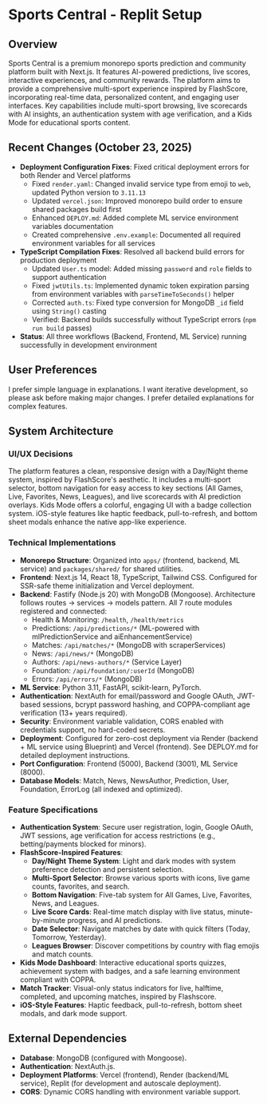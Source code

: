 # Sports Central - Replit Setup

## Overview
Sports Central is a premium monorepo sports prediction and community platform built with Next.js. It features AI-powered predictions, live scores, interactive experiences, and community rewards. The platform aims to provide a comprehensive multi-sport experience inspired by FlashScore, incorporating real-time data, personalized content, and engaging user interfaces. Key capabilities include multi-sport browsing, live scorecards with AI insights, an authentication system with age verification, and a Kids Mode for educational sports content.

## Recent Changes (October 23, 2025)
- **Deployment Configuration Fixes**: Fixed critical deployment errors for both Render and Vercel platforms
  - Fixed `render.yaml`: Changed invalid service type from emoji to `web`, updated Python version to `3.11.13`
  - Updated `vercel.json`: Improved monorepo build order to ensure shared packages build first
  - Enhanced `DEPLOY.md`: Added complete ML service environment variables documentation
  - Created comprehensive `.env.example`: Documented all required environment variables for all services
- **TypeScript Compilation Fixes**: Resolved all backend build errors for production deployment
  - Updated `User.ts` model: Added missing `password` and `role` fields to support authentication
  - Fixed `jwtUtils.ts`: Implemented dynamic token expiration parsing from environment variables with `parseTimeToSeconds()` helper
  - Corrected `auth.ts`: Fixed type conversion for MongoDB `_id` field using `String()` casting
  - Verified: Backend builds successfully without TypeScript errors (`npm run build` passes)
- **Status**: All three workflows (Backend, Frontend, ML Service) running successfully in development environment

## User Preferences
I prefer simple language in explanations. I want iterative development, so please ask before making major changes. I prefer detailed explanations for complex features.

## System Architecture

### UI/UX Decisions
The platform features a clean, responsive design with a Day/Night theme system, inspired by FlashScore's aesthetic. It includes a multi-sport selector, bottom navigation for easy access to key sections (All Games, Live, Favorites, News, Leagues), and live scorecards with AI prediction overlays. Kids Mode offers a colorful, engaging UI with a badge collection system. iOS-style features like haptic feedback, pull-to-refresh, and bottom sheet modals enhance the native app-like experience.

### Technical Implementations
- **Monorepo Structure**: Organized into `apps/` (frontend, backend, ML service) and `packages/shared/` for shared utilities.
- **Frontend**: Next.js 14, React 18, TypeScript, Tailwind CSS. Configured for SSR-safe theme initialization and Vercel deployment.
- **Backend**: Fastify (Node.js 20) with MongoDB (Mongoose). Architecture follows routes → services → models pattern. All 7 route modules registered and connected:
  - Health & Monitoring: `/health`, `/health/metrics`
  - Predictions: `/api/predictions/*` (ML-powered with mlPredictionService and aiEnhancementService)
  - Matches: `/api/matches/*` (MongoDB with scraperServices)
  - News: `/api/news/*` (MongoDB)
  - Authors: `/api/news-authors/*` (Service Layer)
  - Foundation: `/api/foundation/:userId` (MongoDB)
  - Errors: `/api/errors/*` (MongoDB)
- **ML Service**: Python 3.11, FastAPI, scikit-learn, PyTorch.
- **Authentication**: NextAuth for email/password and Google OAuth, JWT-based sessions, bcrypt password hashing, and COPPA-compliant age verification (13+ years required).
- **Security**: Environment variable validation, CORS enabled with credentials support, no hard-coded secrets.
- **Deployment**: Configured for zero-cost deployment via Render (backend + ML service using Blueprint) and Vercel (frontend). See DEPLOY.md for detailed deployment instructions.
- **Port Configuration**: Frontend (5000), Backend (3001), ML Service (8000).
- **Database Models**: Match, News, NewsAuthor, Prediction, User, Foundation, ErrorLog (all indexed and optimized).

### Feature Specifications
- **Authentication System**: Secure user registration, login, Google OAuth, JWT sessions, age verification for access restrictions (e.g., betting/payments blocked for minors).
- **FlashScore-Inspired Features**:
    - **Day/Night Theme System**: Light and dark modes with system preference detection and persistent selection.
    - **Multi-Sport Selector**: Browse various sports with icons, live game counts, favorites, and search.
    - **Bottom Navigation**: Five-tab system for All Games, Live, Favorites, News, and Leagues.
    - **Live Score Cards**: Real-time match display with live status, minute-by-minute progress, and AI predictions.
    - **Date Selector**: Navigate matches by date with quick filters (Today, Tomorrow, Yesterday).
    - **Leagues Browser**: Discover competitions by country with flag emojis and match counts.
- **Kids Mode Dashboard**: Interactive educational sports quizzes, achievement system with badges, and a safe learning environment compliant with COPPA.
- **Match Tracker**: Visual-only status indicators for live, halftime, completed, and upcoming matches, inspired by Flashscore.
- **iOS-Style Features**: Haptic feedback, pull-to-refresh, bottom sheet modals, and dark mode support.

## External Dependencies
- **Database**: MongoDB (configured with Mongoose).
- **Authentication**: NextAuth.js.
- **Deployment Platforms**: Vercel (frontend), Render (backend/ML service), Replit (for development and autoscale deployment).
- **CORS**: Dynamic CORS handling with environment variable support.